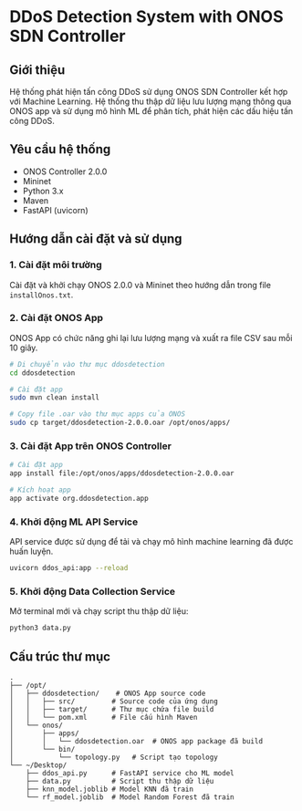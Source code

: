 # DDoS Detection System with ONOS SDN Controller

## Giới thiệu
Hệ thống phát hiện tấn công DDoS sử dụng ONOS SDN Controller kết hợp với Machine Learning. Hệ thống thu thập dữ liệu lưu lượng mạng thông qua ONOS app và sử dụng mô hình ML để phân tích, phát hiện các dấu hiệu tấn công DDoS.

## Yêu cầu hệ thống
- ONOS Controller 2.0.0
- Mininet
- Python 3.x
- Maven
- FastAPI (uvicorn)

## Hướng dẫn cài đặt và sử dụng

### 1. Cài đặt môi trường
Cài đặt và khởi chạy ONOS 2.0.0 và Mininet theo hướng dẫn trong file `installOnos.txt`.

### 2. Cài đặt ONOS App
ONOS App có chức năng ghi lại lưu lượng mạng và xuất ra file CSV sau mỗi 10 giây.

```bash
# Di chuyển vào thư mục ddosdetection
cd ddosdetection

# Cài đặt app
sudo mvn clean install

# Copy file .oar vào thư mục apps của ONOS
sudo cp target/ddosdetection-2.0.0.oar /opt/onos/apps/
```

### 3. Cài đặt App trên ONOS Controller
```bash
# Cài đặt app
app install file:/opt/onos/apps/ddosdetection-2.0.0.oar

# Kích hoạt app
app activate org.ddosdetection.app
```

### 4. Khởi động ML API Service
API service được sử dụng để tải và chạy mô hình machine learning đã được huấn luyện.

```bash
uvicorn ddos_api:app --reload
```

### 5. Khởi động Data Collection Service
Mở terminal mới và chạy script thu thập dữ liệu:

```bash
python3 data.py
```

## Cấu trúc thư mục
```
.
├── /opt/
│   ├── ddosdetection/    # ONOS App source code
│   │   ├── src/         # Source code của ứng dụng
│   │   ├── target/      # Thư mục chứa file build
│   │   └── pom.xml      # File cấu hình Maven
│   └── onos/
│       ├── apps/
│       │   └── ddosdetection.oar  # ONOS app package đã build
│       └── bin/
│           └── topology.py   # Script tạo topology
└── ~/Desktop/
    ├── ddos_api.py      # FastAPI service cho ML model
    ├── data.py          # Script thu thập dữ liệu
    ├── knn_model.joblib # Model KNN đã train
    └── rf_model.joblib  # Model Random Forest đã train
```

